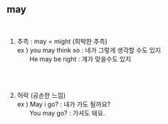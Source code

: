 ## may ##
<br>

1) 추측 : may = might (희박한 추측)   
   ex ) you may think so : 네가 그렇게 생각할 수도 있지  
   &nbsp;&nbsp;&nbsp;&nbsp;&nbsp;&nbsp;&nbsp;He may be right : 걔가 맞을수도 있지  
<br>
<br>

2) 허락 (공손한 느낌)  
   ex ) May i go? : 내가 가도 될까요?  
   &nbsp;&nbsp;&nbsp;&nbsp;&nbsp;&nbsp;&nbsp;You may go? : 가셔도  돼요.

